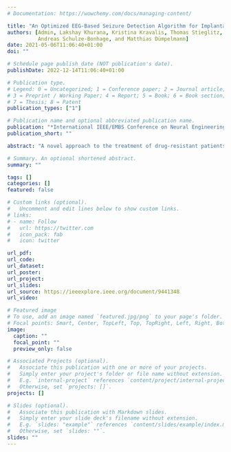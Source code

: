 ```yaml
---
# Documentation: https://wowchemy.com/docs/managing-content/

title: "An Optimized EEG-Based Seizure Detection Algorithm for Implantable Devices"
authors: [Admin, Lakshay Khurana, Kristina Kravalis, Thomas Stieglitz, 
          Andreas Schulze-Bonhage, and Matthias Dümpelmann]
date: 2021-05-06T11:06:40+01:00
doi: ""

# Schedule page publish date (NOT publication's date).
publishDate: 2022-12-14T11:06:40+01:00

# Publication type.
# Legend: 0 = Uncategorized; 1 = Conference paper; 2 = Journal article;
# 3 = Preprint / Working Paper; 4 = Report; 5 = Book; 6 = Book section;
# 7 = Thesis; 8 = Patent
publication_types: ["1"]

# Publication name and optional abbreviated publication name.
publication: "*International IEEE/EMBS Conference on Neural Engineering, CNE*"
publication_short: ""

abstract: "A novel approach to the treatment of drug-resistant patients with epilepsy involves the use of implantable devices that deliver electrical stimulation to the epileptic focus at seizure onset. Accordingly, this process requires reliable and energy-efficient seizure detection. To this end, first, for finding the best match between the electrode configuration of an implantable device and the layout of electrodes used during long-term recordings for epilepsy diagnostics, we designed two automatic electrode selection methods. We next implemented four seizure detection algorithms, namely Random Forest (RF), Support Vector Machine (SVM), Multi-Layer Perceptron (MLP), and Convolutional Neural Network (CNN). We compared their performance using the automatically selected electrodes. The proposed CNN model showed the best performance, with a mean AUC-ROC (area under the receiver operating characteristic curve) score of 0.94. These results were obtained by applying just four channels with a limited spatial distribution. Therefore, automatic electrode selection methods enable an optimal training of the seizure detection algorithm. Besides, our newly designed seizure detection algorithm is a promising candidate for application in implantable devices."

# Summary. An optional shortened abstract.
summary: ""

tags: []
categories: []
featured: false

# Custom links (optional).
#   Uncomment and edit lines below to show custom links.
# links:
# - name: Follow
#   url: https://twitter.com
#   icon_pack: fab
#   icon: twitter

url_pdf:
url_code:
url_dataset:
url_poster:
url_project:
url_slides:
url_source: https://ieeexplore.ieee.org/document/9441348
url_video:

# Featured image
# To use, add an image named `featured.jpg/png` to your page's folder. 
# Focal points: Smart, Center, TopLeft, Top, TopRight, Left, Right, BottomLeft, Bottom, BottomRight.
image:
  caption: ""
  focal_point: ""
  preview_only: false

# Associated Projects (optional).
#   Associate this publication with one or more of your projects.
#   Simply enter your project's folder or file name without extension.
#   E.g. `internal-project` references `content/project/internal-project/index.md`.
#   Otherwise, set `projects: []`.
projects: []

# Slides (optional).
#   Associate this publication with Markdown slides.
#   Simply enter your slide deck's filename without extension.
#   E.g. `slides: "example"` references `content/slides/example/index.md`.
#   Otherwise, set `slides: ""`.
slides: ""
---
```

